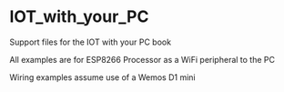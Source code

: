 # IOT_with_your_PC
Support files for the IOT with your PC book

All examples are for ESP8266 Processor as
a WiFi peripheral to the PC

Wiring examples assume use of a Wemos D1 mini
